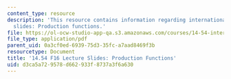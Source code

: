 ```yaml
---
content_type: resource
description: 'This resource contains information regarding international trade lecture
  slides: Production functions.'
file: https://ol-ocw-studio-app-qa.s3.amazonaws.com/courses/14-54-international-trade-fall-2016/d3ca5a729578d662933f8737a3f6a630_MIT14_54F16_Lecture_10.pdf
file_type: application/pdf
parent_uid: 0a3cf0ed-6939-75d3-35fc-a7aad8469f3b
resourcetype: Document
title: '14.54 F16 Lecture Slides: Production Functions'
uid: d3ca5a72-9578-d662-933f-8737a3f6a630
---
```

